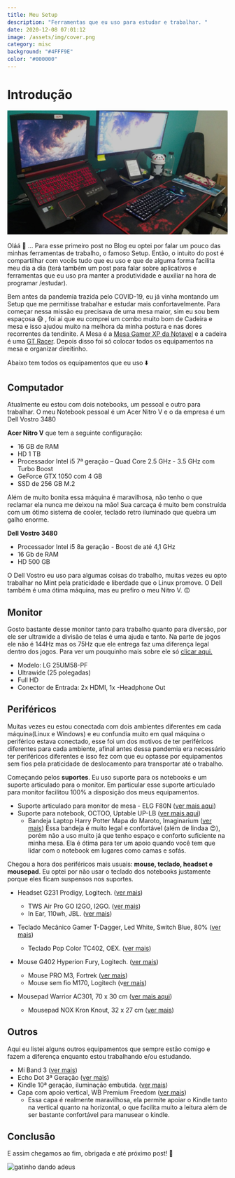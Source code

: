 ```yaml
---
title: Meu Setup
description: "Ferramentas que eu uso para estudar e trabalhar. "
date: 2020-12-08 07:01:12
image: /assets/img/cover.png
category: misc
background: "#4FFF9E"
color: "#000000"
---
```

# Introdução

![vários equipamentos eletrônicos numa mesa. ](../static/assets/img/setup.png "Setup 2020")



Oláá 🤗 ... Para esse primeiro post no Blog eu optei por falar um pouco das minhas ferramentas de trabalho, o famoso Setup. Então, o intuito do post é compartilhar com vocês tudo que eu uso e que de alguma forma facilita meu dia a dia (terá também um post para falar sobre aplicativos e ferramentas que eu uso pra manter a produtividade e auxiliar na hora de programar /estudar). 

Bem antes da pandemia trazida pelo COVID-19, eu já vinha montando um Setup que me permitisse trabalhar e estudar mais confortavelmente. Para começar nessa missão eu precisava de uma mesa maior, sim eu sou bem espaçosa 😅 , foi ai que eu comprei um combo muito bom de Cadeira e mesa e isso ajudou muito na melhora da minha postura e nas dores recorrentes da tendinite. A Mesa é a [Mesa Gamer XP da Notavel](https://www.madeiramadeira.com.br/mesa-computador-gamer-preto-notavel-nt2020-2793092.html?seller=6537&origem=pla-2793092&utm_source=google&utm_medium=cpc&utm_content=mesas-para-computador-789&utm_term=2793092&gclid=Cj0KCQiAh4j-BRCsARIsAGeV12Bu9waj06PiTpdQxCPuymQc19k27E5ovSsyWKXUB3dR99DTw9VQDAEaAtcTEALw_wcB) e a cadeira é uma [GT Racer](https://www.submarino.com.br/produto/75563132/cadeira-gamer-gt-racer-preto). Depois disso foi só colocar todos os equipamentos na mesa e organizar direitinho.

 Abaixo tem todos os equipamentos que eu uso ⬇️

## Computador

Atualmente eu estou com dois notebooks, um pessoal e outro para trabalhar. O meu Notebook pessoal é um Acer Nitro V e o da empresa é um  Dell Vostro 3480

**Acer Nitro V** que tem a seguinte configuração:

* 16 GB de RAM
* HD 1 TB
* Processador Intel i5 7ª geração – Quad Core 2.5 GHz - 3.5 GHz com Turbo Boost
* GeForce GTX 1050 com 4 GB
* SSD de 256 GB M.2

Além de muito bonita essa máquina é maravilhosa, não tenho o que reclamar ela nunca me deixou na mão! Sua carcaça é muito bem construída com um ótimo sistema de cooler, teclado retro iluminado que quebra um galho enorme. 

**Dell Vostro 3480**

* Processador Intel i5 8a geração - Boost de até 4,1 GHz
* 16 Gb de RAM
* HD 500 GB

O Dell Vostro eu uso para algumas coisas do trabalho, muitas vezes eu opto trabalhar no Mint pela praticidade e liberdade que o Linux promove.  O Dell também é uma ótima máquina, mas eu prefiro o meu Nitro V. 🙃

## Monitor

Gosto bastante desse monitor tanto para trabalho quanto para diversão, por ele ser ultrawide a divisão de telas é uma ajuda e tanto. Na parte de jogos ele não é 144Hz mas os 75Hz que ele entrega faz uma diferença legal dentro dos jogos. Para ver um pouquinho mais sobre ele só [clicar aqui.](https://www.amazon.com.br/gp/product/B01AWG4S4K/ref=ppx_yo_dt_b_asin_title_o03_s00?ie=UTF8&psc=1) 

* Modelo: LG 25UM58-PF
* Ultrawide (25 polegadas)
* Full HD
* Conector de Entrada: 2x HDMI, 1x -Headphone Out

## Periféricos

Muitas vezes eu estou conectada com dois ambientes diferentes em cada máquina(Linux e Windows) e eu confundia muito em qual máquina o periférico estava conectado, esse foi um dos motivos de ter periféricos diferentes para cada ambiente, afinal antes dessa pandemia era necessário ter periféricos diferentes e isso fez com que eu optasse por equipamentos sem fios pela praticidade de deslocamento para transportar até o trabalho.

Começando pelos **suportes**. Eu uso suporte para os notebooks e um suporte articulado para o monitor. Em particular esse suporte articulado para monitor facilitou 100%  a disposição dos meus equipamentos. 

* Suporte articulado para monitor de mesa - ELG F80N ([ver mais aqui](https://www.amazon.com.br/gp/product/B0765KZ264/ref=ppx_yo_dt_b_asin_title_o02_s00?ie=UTF8&psc=1))
* Suporte para notebook, OCTOO, Uptable UP-LB ([ver mais aqui](https://www.amazon.com.br/gp/product/B07BTC67VS/ref=ppx_yo_dt_b_asin_title_o03_s00?ie=UTF8&psc=1))
  - Bandeja Laptop Harry Potter Mapa do Maroto, Imaginarium ([ver mais](https://produto.mercadolivre.com.br/MLB-966030100-bandeja-laptop-harry-potter-mapa-do-maroto-imaginarium-_JM))
    Essa bandeja é muito legal e confortável (além de lindaa 😍), porém não a uso muito já que tenho espaço e conforto suficiente na minha mesa. Ela é ótima para ter um apoio quando você  tem que lidar com o notebook em lugares como camas e sofás. 

Chegou a hora dos periféricos mais usuais: **mouse, teclado, headset e mousepad**. Eu optei por não usar o teclado dos notebooks justamente porque eles ficam suspensos nos suportes. 

* Headset G231 Prodigy, Logitech. ([ver mais](https://www.logitechg.com/pt-br/products/gaming-audio/g231-prodigy-gaming-headset.html))
  - TWS Air Pro GO I2GO, I2GO. ([ver mais](https://www.amazon.com.br/gp/product/B086Y9BS17/ref=ppx_yo_dt_b_asin_title_o02_s00?ie=UTF8&psc=1))
  - In Ear, 110wh, JBL. ([ver mais](https://www.amazon.com.br/gp/product/B086Y9BS17/ref=ppx_yo_dt_b_asin_title_o02_s00?ie=UTF8&psc=1))
  
* Teclado Mecânico Gamer T-Dagger, Led White, Switch Blue, 80% ([ver mais](https://www.kabum.com.br/produto/128030/teclado-mec-nico-gamer-t-dagger-bora-single-led-white-switch-blue-abnt2-t-tgk313-bl-pt-white-))
  - Teclado Pop Color TC402, OEX. ([ver mais](https://www.amazon.com.br/OEX-48-7231-teclado-color-tc402/dp/B084HH46TZ/ref=sr_1_1?__mk_pt_BR=%C3%85M%C3%85%C5%BD%C3%95%C3%91&dchild=1&keywords=teclado+pop&qid=1606539213&s=electronics&sr=1-1))
* Mouse  G402 Hyperion Fury, Logitech. ([ver mais](https://www.kabum.com.br/produto/60302/mouse-gamer-logitech-g402-hyperion-fury-fps-ultra-rapido-4000dpi-910-004069))
  - Mouse PRO M3, Fortrek ([ver mais](https://www.amazon.com.br/gp/product/B07G5JH2HT/ref=ppx_yo_dt_b_asin_title_o00_s00?ie=UTF8&psc=1))
  - Mouse sem fio M170, Logitech (v[er mais](https://www.magazineluiza.com.br/mouse-sem-fio-sensor-optico-1000dpi-logitech-m170/p/220817000/in/mssf/))
  
* Mousepad Warrior AC301, 70 x 30 cm ([ver mais aqui](https://www.amazon.com.br/gp/product/B07642GMJF/ref=ppx_yo_dt_b_asin_title_o03_s01?ie=UTF8&th=1))
  - Mousepad NOX Kron Knout, 32 x 27 cm ([ver mais](https://m.kabum.com.br/produto/89226/mousepad-gamer-nox-krom-knout-kontrol-m-dio-320x270mm-nxkromkntkntrl))

## Outros

Aqui eu listei alguns outros equipamentos que sempre estão comigo e fazem a diferença enquanto estou trabalhando e/ou estudando. 

* Mi Band 3 ([ver mais](https://www.amazon.com.br/Rel%C3%B3gio-Inteligente-Xiaomi-Prova-OLEDTouch/dp/B07DYRNSMS/ref=sr_1_1?__mk_pt_BR=%C3%85M%C3%85%C5%BD%C3%95%C3%91&crid=3BYV4GS9J55L6&dchild=1&keywords=mi+band+3+xiaomi&qid=1606539362&sprefix=miband+3%2Caps%2C284&sr=8-1))
* Echo Dot 3ª Geração ([ver mais](https://www.amazon.com.br/gp/product/B07PDHSJ1H/ref=ppx_yo_dt_b_asin_title_o03_s00?ie=UTF8&psc=1))
* Kindle 10ª geração, iluminação embutida. ([ver mais](https://www.amazon.com.br/Kindle-10a-gera%C3%A7%C3%A3o-ilumina%C3%A7%C3%A3o-embutida/dp/B07FQK1TS9/ref=pd_vtp_107_1/136-5903477-4837818?_encoding=UTF8&pd_rd_i=B07FQK1TS9&pd_rd_r=db5a1012-9e47-4f1a-a124-56263fe9fd1f&pd_rd_w=rd6J8&pd_rd_wg=RzBMu&pf_rd_p=e7d70f47-78b1-4fb7-afa6-764f723cbb07&pf_rd_r=P994F5J0172SNF2H7RT6&psc=1&refRID=P994F5J0172SNF2H7RT6))
* Capa com apoio vertical, WB Premium Freedom ([ver mais](https://www.amazon.com.br/gp/product/B07XVR9BSJ/ref=ppx_yo_dt_b_asin_title_o01_s00?ie=UTF8&psc=1))
  - Essa capa é realmente maravilhosa, ela permite apoiar o Kindle tanto na vertical quanto na horizontal, o que facilita muito a leitura além de ser bastante confortável para manusear o kindle.



## Conclusão

E assim chegamos ao fim, obrigada e até próximo post! 👋

![gatinho dando adeus](https://media.giphy.com/media/vFKqnCdLPNOKc/giphy.gif)